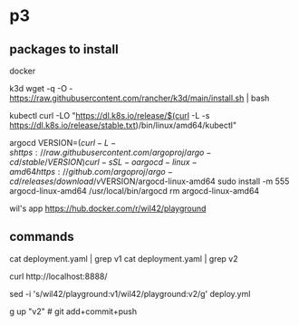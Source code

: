 # p3

## packages to install

docker

k3d
wget -q -O - https://raw.githubusercontent.com/rancher/k3d/main/install.sh | bash


kubectl
curl -LO "https://dl.k8s.io/release/$(curl -L -s https://dl.k8s.io/release/stable.txt)/bin/linux/amd64/kubectl"


argocd
VERSION=$(curl -L -s https://raw.githubusercontent.com/argoproj/argo-cd/stable/VERSION)
curl -sSL -o argocd-linux-amd64 https://github.com/argoproj/argo-cd/releases/download/v$VERSION/argocd-linux-amd64
sudo install -m 555 argocd-linux-amd64 /usr/local/bin/argocd
rm argocd-linux-amd64

wil's app
https://hub.docker.com/r/wil42/playground


## commands

cat deployment.yaml | grep v1
cat deployment.yaml | grep v2

curl http://localhost:8888/

sed -i 's/wil42\/playground\:v1/wil42\/playground\:v2/g' deploy.yml

g up "v2" # git add+commit+push


